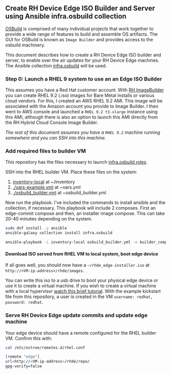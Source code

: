 ## Create RH Device Edge ISO Builder and Server using Ansible infra.osbuild collection

[OSBuild](https://www.osbuild.org/guides/introduction.html) is comprised of many individual projects
that work together to provide a wide range of features to build and assemble OS artifacts.
The GUI for OSBuild is known as `Image Builder` and provides access to the osbuild machinery. 

This document describes how to create a RH Device Edge ISO builder and server,
to enable over the air updates for your RH Device Edge machines.
The Ansible collection [infra.osbuild](https://github.com/redhat-cop/infra.osbuild) will be used. 

### Step 0: Launch a RHEL 9 system to use an an Edge ISO Builder

This assumes you have a Red Hat customer account.
With [RH ImageBuilder](https://console.redhat.com/insights/image-builder)
you can create RHEL 9.2 (.iso) images for Bare Metal installs
or various cloud vendors. For this, I created an AWS RHEL 9.2 AMI. This image will be associated with the
Amazon account you provide to Image Builder. I then went to AWS console and launched a `RHEL 9.2 t3.xlarge`
instance using this AMI, although there is also an option to launch this AMI directly from the
RH Hybrid Cloud Console Image Builder.

*The rest of this document assumes you have a `RHEL 9.2` machine running somewhere and you can SSH into this machine.*

### Add required files to builder VM

This repository has the files necessary to launch
[infra.osbuild roles](https://github.com/redhat-cop/infra.osbuild).

SSH into the RHEL builder VM.
Place these files on the system:

1. [inventory-local](./inventory-local) at ~/inventory
2. [./vars-example.yml](./vars-example.yml) at ~vars.yml
3. [./osbuild_builder.yml](./osbuild_builder.yml) at ~osbuild_builder.yml


Now run the playbook. I've included the commands to install ansible and the collection, if necessary.
This playbook will include 2 composes. First an edge-commit compose and then,
an installer image compose. This can take 20-40 minutes depending on the system.

```bash
sudo dnf install -y ansible
ansible-galaxy collection install infra.osbuild

ansible-playbook -i inventory-local osbuild_builder.yml -e builder_compose_type=edge-installer
```

#### Download ISO served from RHEL VM to local system, boot edge device

If all goes well, you should now have a `~/rhde_edge-installer.iso` at `http://<VM-ip-address>/rhde/images`.

You can write this iso to a usb drive to boot your physical edge device or use it to create a virtual machine.
If you wish to create a virtual machine with a local hypervisor
[watch this brief tutorial](https://youtu.be/1gTEpBuZV4o).
With the example kickstart file from this repository, a user is created in the VM 
`username: redhat, password: redhat`. 

### Serve RH Device Edge update commits and update edge machine

Your edge device should have a remote configured for the RHEL builder VM. Confirm this with:

```bash
cat /etc/ostree/remotes.d/rhel.conf

[remote "edge"]
url=http://<VM-ip-address>/rhde/repo/
gpg-verify=false
```

